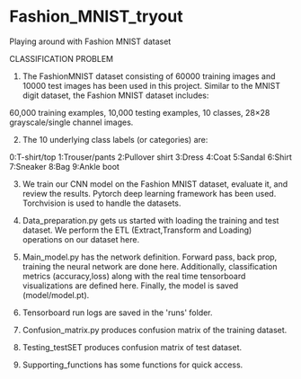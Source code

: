 # Fashion_MNIST_tryout

Playing around with Fashion MNIST dataset

CLASSIFICATION PROBLEM

1. The FashionMNIST dataset consisting of 60000 training images and 10000 test images has been used in this project. Similar to the MNIST digit dataset, the Fashion MNIST dataset includes:

60,000 training examples,
10,000 testing examples,
10 classes,
28×28 grayscale/single channel images.

2. The 10 underlying class labels (or categories) are:


0:T-shirt/top
1:Trouser/pants
2:Pullover shirt
3:Dress
4:Coat
5:Sandal
6:Shirt
7:Sneaker
8:Bag
9:Ankle boot

3. We train our CNN model on the Fashion MNIST dataset, evaluate it, and review the results. Pytorch deep learning framework has been used. Torchvision is used to handle the datasets.

4. Data_preparation.py gets us started with loading the training and test dataset. We perform the ETL (Extract,Transform and Loading) operations on our dataset here.

5. Main_model.py has the network definition. Forward pass, back prop, training the neural network are done here. Additionally, classification metrics (accuracy,loss) along with the real time tensorboard visualizations are defined here. Finally, the model is saved (model/model.pt).

6. Tensorboard run logs are saved in the 'runs' folder.

7. Confusion_matrix.py produces confusion matrix of the training dataset.

8. Testing_testSET produces confusion matrix of test dataset.

9. Supporting_functions has some functions for quick access.
